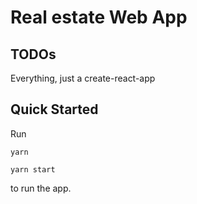 # Real estate Web App
## TODOs

Everything, just a create-react-app

## Quick Started
Run 

```
yarn
```

```
yarn start
```

to run the app.